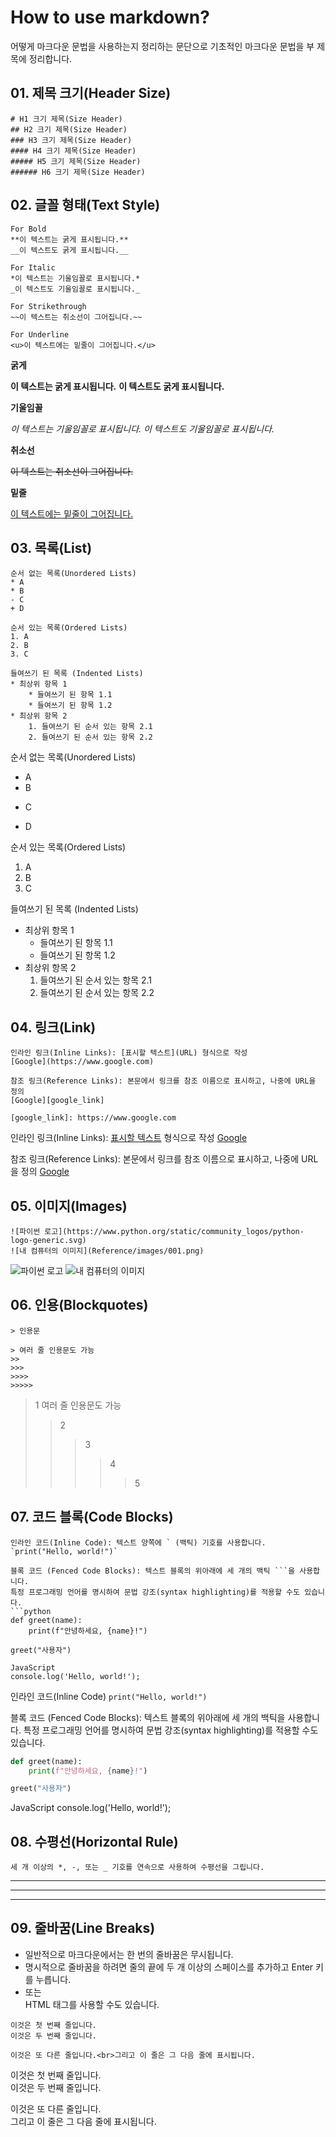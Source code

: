# How to use markdown?
어떻게 마크다운 문법을 사용하는지 정리하는 문단으로
기초적인 마크다운 문법을 부 제목에 정리합니다.

## 01. 제목 크기(Header Size)
```
# H1 크기 제목(Size Header)
## H2 크기 제목(Size Header)
### H3 크기 제목(Size Header)
#### H4 크기 제목(Size Header)
##### H5 크기 제목(Size Header)
###### H6 크기 제목(Size Header)
```

## 02. 글꼴 형태(Text Style)

```
For Bold
**이 텍스트는 굵게 표시됩니다.**
__이 텍스트도 굵게 표시됩니다.__

For Italic
*이 텍스트는 기울임꼴로 표시됩니다.*
_이 텍스트도 기울임꼴로 표시됩니다._

For Strikethrough
~~이 텍스트는 취소선이 그어집니다.~~

For Underline
<u>이 텍스트에는 밑줄이 그어집니다.</u>
```

**굵게**

**이 텍스트는 굵게 표시됩니다.**
__이 텍스트도 굵게 표시됩니다.__

**기울임꼴**

*이 텍스트는 기울임꼴로 표시됩니다.*
_이 텍스트도 기울임꼴로 표시됩니다._

**취소선**

~~이 텍스트는 취소선이 그어집니다.~~

**밑줄**

<u>이 텍스트에는 밑줄이 그어집니다.</u>


## 03. 목록(List)
```
순서 없는 목록(Unordered Lists)
* A
* B
- C
+ D

순서 있는 목록(Ordered Lists)
1. A
2. B
3. C

들여쓰기 된 목록 (Indented Lists)
* 최상위 항목 1
    * 들여쓰기 된 항목 1.1
    * 들여쓰기 된 항목 1.2
* 최상위 항목 2
    1. 들여쓰기 된 순서 있는 항목 2.1
    2. 들여쓰기 된 순서 있는 항목 2.2
```

순서 없는 목록(Unordered Lists)
* A
* B
- C
+ D

순서 있는 목록(Ordered Lists)
1. A
2. B
3. C

들여쓰기 된 목록 (Indented Lists)
* 최상위 항목 1
    * 들여쓰기 된 항목 1.1
    * 들여쓰기 된 항목 1.2
* 최상위 항목 2
    1. 들여쓰기 된 순서 있는 항목 2.1
    2. 들여쓰기 된 순서 있는 항목 2.2

## 04. 링크(Link)
```
인라인 링크(Inline Links): [표시할 텍스트](URL) 형식으로 작성
[Google](https://www.google.com)

참조 링크(Reference Links): 본문에서 링크를 참조 이름으로 표시하고, 나중에 URL을 정의
[Google][google_link]

[google_link]: https://www.google.com
```

인라인 링크(Inline Links): [표시할 텍스트](URL) 형식으로 작성
[Google](https://www.google.com)

참조 링크(Reference Links): 본문에서 링크를 참조 이름으로 표시하고, 나중에 URL을 정의
[Google][google_link]

[google_link]: https://www.google.com

## 05. 이미지(Images)
```
![파이썬 로고](https://www.python.org/static/community_logos/python-logo-generic.svg)
![내 컴퓨터의 이미지](Reference/images/001.png)
```
![파이썬 로고](https://www.python.org/static/community_logos/python-logo-generic.svg)
![내 컴퓨터의 이미지](Reference/images/001.png)

## 06. 인용(Blockquotes)
```
> 인용문

> 여러 줄 인용문도 가능
>>
>>>
>>>>
>>>>>
```

> 1 여러 줄 인용문도 가능
>> 2
>>> 3
>>>> 4
>>>>> 5

## 07. 코드 블록(Code Blocks)
```
인라인 코드(Inline Code): 텍스트 양쪽에 ` (백틱) 기호를 사용합니다.
`print("Hello, world!")`

블록 코드 (Fenced Code Blocks): 텍스트 블록의 위아래에 세 개의 백틱 ```을 사용합니다.
특정 프로그래밍 언어를 명시하여 문법 강조(syntax highlighting)를 적용할 수도 있습니다.
```python
def greet(name):
    print(f"안녕하세요, {name}!")

greet("사용자")

JavaScript
console.log('Hello, world!');
```

인라인 코드(Inline Code)
`print("Hello, world!")`

블록 코드 (Fenced Code Blocks): 텍스트 블록의 위아래에 세 개의 백틱을 사용합니다.
특정 프로그래밍 언어를 명시하여 문법 강조(syntax highlighting)를 적용할 수도 있습니다.

```python
def greet(name):
    print(f"안녕하세요, {name}!")

greet("사용자")
```

JavaScript
console.log('Hello, world!');

## 08. 수평선(Horizontal Rule)
```
세 개 이상의 *, -, 또는 _ 기호를 연속으로 사용하여 수평선을 그립니다.
```
***
---
___

## 09. 줄바꿈(Line Breaks)
- 일반적으로 마크다운에서는 한 번의 줄바꿈은 무시됩니다.
- 명시적으로 줄바꿈을 하려면 줄의 끝에 두 개 이상의 스페이스를 추가하고 Enter 키를 누릅니다.
- 또는 <br> HTML 태그를 사용할 수도 있습니다.
  
```
이것은 첫 번째 줄입니다.  
이것은 두 번째 줄입니다.

이것은 또 다른 줄입니다.<br>그리고 이 줄은 그 다음 줄에 표시됩니다.
```

이것은 첫 번째 줄입니다.  
이것은 두 번째 줄입니다.

이것은 또 다른 줄입니다.<br>그리고 이 줄은 그 다음 줄에 표시됩니다.
